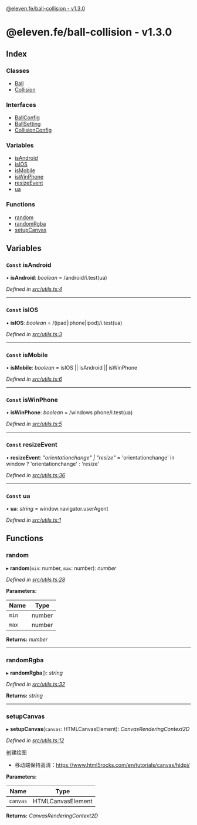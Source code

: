 [@eleven.fe/ball-collision - v1.3.0](README.md)

# @eleven.fe/ball-collision - v1.3.0

## Index

### Classes

* [Ball](classes/ball.md)
* [Collision](classes/collision.md)

### Interfaces

* [BallConfig](interfaces/ballconfig.md)
* [BallSetting](interfaces/ballsetting.md)
* [CollisionConfig](interfaces/collisionconfig.md)

### Variables

* [isAndroid](README.md#const-isandroid)
* [isIOS](README.md#const-isios)
* [isMobile](README.md#const-ismobile)
* [isWinPhone](README.md#const-iswinphone)
* [resizeEvent](README.md#const-resizeevent)
* [ua](README.md#const-ua)

### Functions

* [random](README.md#random)
* [randomRgba](README.md#randomrgba)
* [setupCanvas](README.md#setupcanvas)

## Variables

### `Const` isAndroid

• **isAndroid**: *boolean* = /android/i.test(ua)

*Defined in [src/utils.ts:4](https://github.com/Eleven90/ball-collision/blob/9b6febd/src/utils.ts#L4)*

___

### `Const` isIOS

• **isIOS**: *boolean* = /(ipad|iphone|ipod)/i.test(ua)

*Defined in [src/utils.ts:3](https://github.com/Eleven90/ball-collision/blob/9b6febd/src/utils.ts#L3)*

___

### `Const` isMobile

• **isMobile**: *boolean* = isIOS || isAndroid || isWinPhone

*Defined in [src/utils.ts:6](https://github.com/Eleven90/ball-collision/blob/9b6febd/src/utils.ts#L6)*

___

### `Const` isWinPhone

• **isWinPhone**: *boolean* = /windows phone/i.test(ua)

*Defined in [src/utils.ts:5](https://github.com/Eleven90/ball-collision/blob/9b6febd/src/utils.ts#L5)*

___

### `Const` resizeEvent

• **resizeEvent**: *"orientationchange" | "resize"* = 'orientationchange' in window ? 'orientationchange' : 'resize'

*Defined in [src/utils.ts:36](https://github.com/Eleven90/ball-collision/blob/9b6febd/src/utils.ts#L36)*

___

### `Const` ua

• **ua**: *string* = window.navigator.userAgent

*Defined in [src/utils.ts:1](https://github.com/Eleven90/ball-collision/blob/9b6febd/src/utils.ts#L1)*

## Functions

###  random

▸ **random**(`min`: number, `max`: number): *number*

*Defined in [src/utils.ts:28](https://github.com/Eleven90/ball-collision/blob/9b6febd/src/utils.ts#L28)*

**Parameters:**

Name | Type |
------ | ------ |
`min` | number |
`max` | number |

**Returns:** *number*

___

###  randomRgba

▸ **randomRgba**(): *string*

*Defined in [src/utils.ts:32](https://github.com/Eleven90/ball-collision/blob/9b6febd/src/utils.ts#L32)*

**Returns:** *string*

___

###  setupCanvas

▸ **setupCanvas**(`canvas`: HTMLCanvasElement): *CanvasRenderingContext2D*

*Defined in [src/utils.ts:12](https://github.com/Eleven90/ball-collision/blob/9b6febd/src/utils.ts#L12)*

创建绘图
 - 移动端保持高清：https://www.html5rocks.com/en/tutorials/canvas/hidpi/

**Parameters:**

Name | Type |
------ | ------ |
`canvas` | HTMLCanvasElement |

**Returns:** *CanvasRenderingContext2D*
